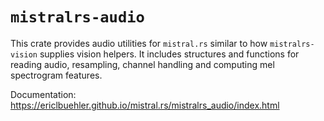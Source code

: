 # `mistralrs-audio`

This crate provides audio utilities for `mistral.rs` similar to how
`mistralrs-vision` supplies vision helpers. It includes structures and
functions for reading audio, resampling, channel handling and computing
mel spectrogram features.

Documentation: <https://ericlbuehler.github.io/mistral.rs/mistralrs_audio/index.html>
